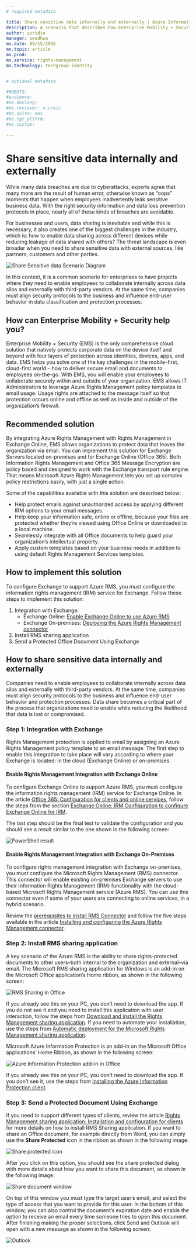 ```yaml
---
# required metadata

title: Share sensitive data internally and externally | Azure Information Protection
description: A scenario that describes how Enterprise Mobility + Security can be used to securely enable users to share sensitive data internally and externally by leveraging Microsoft Azure Information Protection capabilities.
author: yuridio
manager: swadhwa
ms.date: 09/15/2016
ms.topic: article
ms.prod:
ms.service: rights-management
ms.technology: techgroup-identity


# optional metadata

#ROBOTS:
#audience:
#ms.devlang:
#ms.reviewer: v-craic
#ms.suite: ems
#ms.tgt_pltfrm:
#ms.custom:

---
```


# Share sensitive data internally and externally 

While many data breaches are due to cyberattacks, experts agree that many more are the result of human error, otherwise known as “oops” moments that happen when employees inadvertently leak sensitive business data. With the right security information and data loss prevention protocols in place, nearly all of these kinds of breaches are avoidable.

For businesses and users, data sharing is inevitable and while this is necessary, it also creates one of the biggest challenges in the industry, which is: how to enable data sharing across different devices while reducing leakage of data shared with others? The threat landscape is even broader when you need to share sensitive data with external sources, like partners, customers and other parties.

![Share Sensitive data Scenario Diagram](../media/infoprotect-share-sensitive-data-scenario-fig1.png)

In this context, it is a common scenario for enterprises to have projects where they need to enable employees to collaborate internally across data silos and externally with third-party vendors. At the same time, companies must align security protocols to the business and influence end-user behavior in data classification and protection processes.

## How can Enterprise Mobility + Security help you?
 
Enterprise Mobility + Security (EMS) is the only comprehensive cloud solution that natively protects corporate data on the device itself and beyond with four layers of protection across identities, devices, apps, and data. EMS helps you solve one of the key challenges in the mobile-first, cloud-first world – how to deliver secure email and documents to employees on-the-go. With EMS, you will enable your employees to collaborate securely within and outside of your organization. EMS allows IT Administrators to leverage Azure Rights Management policy templates to email usage. Usage rights are attached to the message itself so that protection occurs online and offline as well as inside and outside of the organization’s firewall.

## Recommended solution

By integrating Azure Rights Management with Rights Management in Exchange Online, EMS allows organizations to protect data that leaves the organization via email. You can implement this solution for Exchange Servers located on-premises and for Exchange Online (Office 365). Both Information Rights Management and Office 365 Message Encryption are policy based and designed to work with the Exchange transport rule engine. That means Microsoft Azure Rights Management lets you set up complex policy restrictions easily, with just a single action.

Some of the capabilities available with this solution are described below:

- Help protect emails against unauthorized access by applying different IRM options to your email messages.
- Help keep your information safe, online or offline, because your files are protected whether they’re viewed using Office Online or downloaded to a local machine.
- Seamlessly integrate with all Office documents to help guard your organization’s intellectual property.
- Apply custom templates based on your business needs in addition to using default Rights Management Services templates.

## How to implement this solution

To configure Exchange  to support Azure RMS, you must configure the information rights management (IRM) service for Exchange. Follow these steps to implement this solution:

1. Integration with Exchange:
	- Exchange Online: [Enable Exchange Online to use Azure RMS](../deploy-use/configure-office365.md#exchange-online-irm-configuration)
	- Exchange On-premises: [Deploying the Azure Rights Management connector](../deploy-use/deploy-rms-connector.md)
2. Install RMS sharing application
3. Send a Protected Office Document Using Exchange


## How to share sensitive data internally and externally

Companies need to enable employees to collaborate internally across data silos and externally with third-party vendors. At the same time, companies must align security protocols to the business and influence end-user behavior and protection processes. Data share becomes a critical part of the process that organizations need to enable while reducing the likelihood that data is lost or compromised.

### Step 1: Integration with Exchange

Rights Management protection is applied to email by assigning  an Azure Rights Management policy template to an email message. The first step to enable this integration to take place will vary according to where your Exchange is located: in the cloud (Exchange Online) or on-premises. 

#### Enable Rights Management Integration with Exchange Online

To configure Exchange Online to support Azure RMS, you must configure the information rights management (IRM) service for Exchange Online. In the article [Office 365: Configuration for clients and online services](../deploy-use/configure-office365.md), follow the steps from the section [Exchange Online: IRM Configuration to configure Exchange Online for IRM](../deploy-use/configure-office365.md#exchange-online-irm-configuration#exchange-online-irm-configuration).

The last step should be the final test to validate the configuration and you should see a result similar to the one shown in the following screen:

![PowerShell result](../media/infoprotect-share-sensitive-data-scenario-fig2.png)

#### Enable Rights Management Integration with Exchange On-Premises

To configure rights management integration with Exchange on-premises, you must configure the Microsoft Rights Management (RMS) connector. This connector will enable existing on-premises Exchange servers to use their Information Rights Management (IRM) functionality with the cloud-based Microsoft Rights Management service (Azure RMS). You can use this connector even if some of your users are connecting to online services, in a hybrid scenario.

Review the [prerequisites to install RMS Connector](../deploy-use/deploy-rms-connector.md#prerequisites-for-the-rms-connector) and follow the five steps available in the article [Installing and configuring the Azure Rights Management connector](../deploy-use/install-configure-rms-connector.md).

### Step 2: Install RMS sharing application

A key scenario of the Azure RMS is the ability to share rights-protected documents to other users–both internal to the organization and external–via email. The Microsoft RMS sharing application for Windows is an add-in on the Microsoft Office application’s Home ribbon, as shown in the following screen:

![RMS Sharing in Office](../media/infoprotect-share-sensitive-data-scenario-fig3.png)

If you already see this on your PC, you don’t need to download the app. If you do not see it and you need to install this application with user interaction, follow the steps from [Download and install the Rights Management sharing application](../rms-client/install-sharing-app.md). If you need to automate your installation, use the steps from [Automatic deployment for the Microsoft Rights Management sharing application](../rms-client/sharing-app-admin-guide.md#automatic-deployment-for-the-microsoft-rights-management-sharing-application).

Microsoft Azure Information Protection is an add-in on the Microsoft Office applications’ Home Ribbon, as shown in the following screen: 

![Azure Information Protection add-in in Office](../media/infoprotect-share-sensitive-data-scenario-fig4.png)

If you already see this on your PC, you don’t need to download the app. If you don’t see it, use the steps from [Installing the Azure Information Protection client](../rms-client/info-protect-client.md).

### Step 3: Send a Protected Document Using Exchange

If you need to support different types of clients, review the article [Rights Management sharing application: Installation and configuration for clients](../deploy-use/configure-sharing-app.md) for more details on how to install RMS Sharing application. If you want to share an Office document, for example directly from Word, you can simply use the **Share Protected** icon in the ribbon as shown in the following image:

![Share protected icon](../media/infoprotect-share-sensitive-data-scenario-fig5.png)

After you click on this option, you should see the share protected dialog with more details about how you want to share this document, as shown in the following image:

![Share document window](../media/infoprotect-share-sensitive-data-scenario-fig6.png)

On top of this window you must type the target user’s email, and select the type of access that you want to provide for this user. In the bottom of this window, you can also control the document’s expiration date and enable the option to receive an email every time someone tries to open this document. After finishing making the proper selections, click Send and Outlook will open with a new message as shown in the following screen:

![Outlook](../media/infoprotect-share-sensitive-data-scenario-fig7.png)